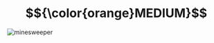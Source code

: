 # $${\color{orange}MEDIUM}$$
![minesweeper](https://user-images.githubusercontent.com/65892342/236395245-4873cefc-7ec6-42a4-b4df-29f309690c91.svg)
